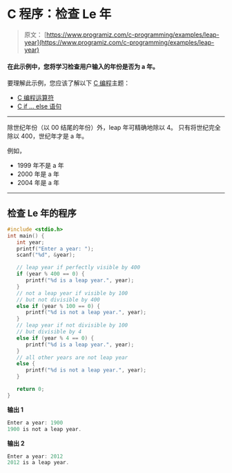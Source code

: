 # C 程序：检查 Le 年

> 原文： [https://www.programiz.com/c-programming/examples/leap-year](https://www.programiz.com/c-programming/examples/leap-year)

#### 在此示例中，您将学习检查用户输入的年份是否为 a 年。

要理解此示例，您应该了解以下 [C 编程](/c-programming "C tutorial")主题：

*   [C 编程运算符](/c-programming/c-operators)
*   [C if ... else 语句](/c-programming/c-if-else-statement)

* * *

除世纪年份（以 00 结尾的年份）外，leap 年可精确地除以 4。 只有将世纪完全除以 400，世纪年才是 a 年。

例如，

*   1999 年不是 a 年
*   2000 年是 a 年
*   2004 年是 a 年

* * *

## 检查 Le 年的程序

```c
#include <stdio.h>
int main() {
   int year;
   printf("Enter a year: ");
   scanf("%d", &year);

   // leap year if perfectly visible by 400
   if (year % 400 == 0) {
      printf("%d is a leap year.", year);
   }
   // not a leap year if visible by 100
   // but not divisible by 400
   else if (year % 100 == 0) {
      printf("%d is not a leap year.", year);
   }
   // leap year if not divisible by 100
   // but divisible by 4
   else if (year % 4 == 0) {
      printf("%d is a leap year.", year);
   }
   // all other years are not leap year
   else {
      printf("%d is not a leap year.", year);
   }

   return 0;
}
```

**输出 1**

```c
Enter a year: 1900
1900 is not a leap year. 
```

**输出 2**

```c
Enter a year: 2012
2012 is a leap year. 
```